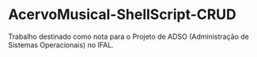 # AcervoMusical-ShellScript-CRUD
Trabalho destinado como nota para o Projeto de ADSO (Administração de Sistemas Operacionais) no IFAL.
